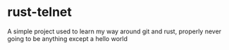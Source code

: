 # rust-telnet

A simple project used to learn my way around git and rust, properly never going to be anything except a hello world
